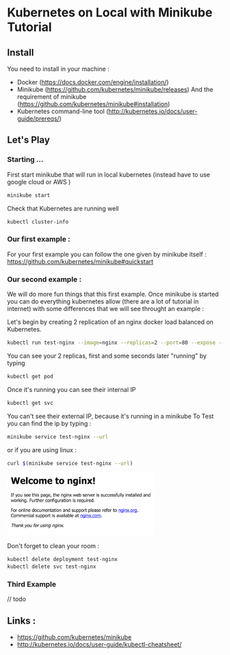 # Kubernetes on Local with Minikube Tutorial

## Install
You need to install in your machine :
- Docker (https://docs.docker.com/engine/installation/)
- Minikube (https://github.com/kubernetes/minikube/releases) And the requirement of minikube (https://github.com/kubernetes/minikube#installation)
- Kubernetes command-line tool (http://kubernetes.io/docs/user-guide/prereqs/)

## Let's Play

### Starting ...

First start minikube that will run in local kubernetes (instead have to use google cloud or AWS )
```bash
minikube start
```

Check that Kubernetes are running well 
```bash
kubectl cluster-info
```

### Our first example :
For your first example you can follow the one given by minikube itself : https://github.com/kubernetes/minikube#quickstart

### Our second example :
We will do more fun things that this first example.
Once minikube is started you can do everything kubernetes allow (there are a lot of tutorial in internet) with some differences that we will see throught an example :

Let's begin by creating 2 replication of an nginx docker load balanced on Kubernetes.

```bash
kubectl run test-nginx --image=nginx --replicas=2 --port=80 --expose --service-overrides='{ "spec": { "type": "LoadBalancer" } }'
```
You can see your 2 replicas, first   and some seconds later "running" by typing
```bash
kubectl get pod
```

Once it's running you can see their internal IP 
```bash
kubectl get svc
```

You can't see their external IP, because it's running in a minikube
To Test you can find the ip by typing : 
```bash
minikube service test-nginx --url 
```
or if you are using linux :
```bash
curl $(minikube service test-nginx --url)
```

![ngnix_screen](/nginx_screen.png)


Don't forget to clean your room :

```bash
kubectl delete deployment test-nginx
kubectl delete svc test-nginx
```

### Third Example

// todo


## Links :
- https://github.com/kubernetes/minikube
- http://kubernetes.io/docs/user-guide/kubectl-cheatsheet/

